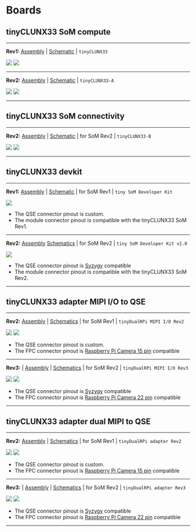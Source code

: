 # Boards

## tinyCLUNX33 SoM compute

---

**Rev1:**
[Assembly](tinyCLUNX33_SoM_compute_Rev1_assembly.pdf) |
[Schematic](tinyCLUNX33_SoM_compute_Rev1_schematic.pdf) |
`tinyCLUNX33`

![](tinyCLUNX33_SoM_compute_Rev1_photo_front.png)
![](tinyCLUNX33_SoM_compute_Rev1_photo_back.png)

---

**Rev2:**
[Assembly](tinyCLUNX33_SoM_compute_Rev2_assembly.pdf) |
[Schematic](tinyCLUNX33_SoM_compute_Rev2_schematic.pdf) |
`tinyCLUNX33-A`

![](tinyCLUNX33_SoM_compute_Rev2_photo_front.jpg)
![](tinyCLUNX33_SoM_compute_Rev2_photo_back.jpg)

---


## tinyCLUNX33 SoM connectivity

---

**Rev2:**
[Assembly](tinyCLUNX33_SoM_connectivity_Rev2_assembly.pdf) |
[Schematic](tinyCLUNX33_SoM_connectivity_Rev2_schematic.pdf) |
for SoM Rev2 | `tinyCLUNX33-B`

![](tinyCLUNX33_SoM_connectivity_Rev2_photo_front.jpg)
![](tinyCLUNX33_SoM_connectivity_Rev2_photo_back.jpg)

---


## tinyCLUNX33 devkit

---

**Rev1:**
[Assembly](tinyCLUNX33_MIPI_to_USB3_devkit_Rev1_assembly.pdf) |
[Schematic](tinyCLUNX33_MIPI_to_USB3_devkit_Rev1_schematic.pdf) |
for SoM Rev1 | `tiny SoM Developer Kit`

![](tinyCLUNX33_MIPI_to_USB3_devkit_Rev1_photo_front.png)

- The QSE connector pinout is custom.
- The module connector pinout is compatible with the tinyCLUNX33 SoM Rev1.

---

**Rev2:**
[Assembly](tinyCLUNX33_MIPI_to_USB3_devkit_Rev2_assembly.pdf)
[Schematics](tinyCLUNX33_MIPI_to_USB3_devkit_Rev2_schematic.pdf) |
for SoM Rev2 | `tiny SoM Developer Kit v2.0`

![](tinyCLUNX33_MIPI_to_USB3_devkit_Rev2_photo_front.jpg)

- The QSE connector pinout is [Syzygy](https://syzygyfpga.io/) compatible
- The module connector pinout is compatible with the tinyCLUNX33 SoM Rev2.

---


## tinyCLUNX33 adapter MIPI I/O to QSE

---

**Rev2:**
[Assembly](tinyCLUNX33_adapter_MIPI_IO_to_QSE_Rev2_assembly.pdf) |
[Schematics](tinyCLUNX33_adapter_MIPI_IO_to_QSE_Rev2_schematic.pdf) |
for SoM Rev1 | `tinyDualRPi MIPI I/O Rev2`

![](tinyCLUNX33_adapter_MIPI_IO_to_QSE_Rev2_photo_front.png)
![](tinyCLUNX33_adapter_MIPI_IO_to_QSE_Rev2_photo_back.png)

- The QSE connector pinout is custom.
- The FPC connector pinout is [Raspberry Pi Camera 15 pin](https://www.arducam.com/raspberry-pi-camera-pinout/) compatible

---

**Rev3:** |
[Assembly](tinyCLUNX33_adapter_MIPI_IO_to_QSE_Rev3_assembly.pdf) |
[Schematics](tinyCLUNX33_adapter_MIPI_IO_to_QSE_Rev3_schematic.pdf) |
for SoM Rev2 | `tinyDualRPi MIPI I/O Rev3`

![](tinyCLUNX33_adapter_MIPI_IO_to_QSE_Rev3_photo_front.jpg)
![](tinyCLUNX33_adapter_MIPI_IO_to_QSE_Rev3_photo_back.jpg)

- The QSE connector pinout is [Syzygy](https://syzygyfpga.io/) compatible
- The FPC connector pinout is [Raspberry Pi Camera 22 pin](https://www.arducam.com/raspberry-pi-camera-pinout/) compatible

---


## tinyCLUNX33 adapter dual MIPI to QSE

---

**Rev2:**
[Assembly](tinyCLUNX33_adapter_dual_MIPI_in_to_QSE_Rev2_assembly.pdf) |
[Schematics](tinyCLUNX33_adapter_dual_MIPI_in_to_QSE_Rev2_schematic.pdf) |
for SoM Rev1 | `tinyDualRPi adapter Rev2`

![](tinyCLUNX33_adapter_dual_MIPI_in_to_QSE_Rev2_photo_front.png)
![](tinyCLUNX33_adapter_dual_MIPI_in_to_QSE_Rev2_photo_back.png)

- The QSE connector pinout is custom.
- The FPC connector pinout is [Raspberry Pi Camera 15 pin](https://www.arducam.com/raspberry-pi-camera-pinout/) compatible

---

**Rev3:** |
[Assembly](tinyCLUNX33_adapter_dual_MIPI_in_to_QSE_Rev3_assembly.pdf) |
[Schematics](tinyCLUNX33_adapter_dual_MIPI_in_to_QSE_Rev3_schematic.pdf) |
for SoM Rev2 | `tinyDualRPi adapter Rev3`

![](tinyCLUNX33_adapter_dual_MIPI_in_to_QSE_Rev3_photo_front.jpg)
![](tinyCLUNX33_adapter_dual_MIPI_in_to_QSE_Rev3_photo_back.jpg)

- The QSE connector pinout is [Syzygy](https://syzygyfpga.io/) compatible
- The FPC connector pinout is [Raspberry Pi Camera 22 pin](https://www.arducam.com/raspberry-pi-camera-pinout/) compatible

---

